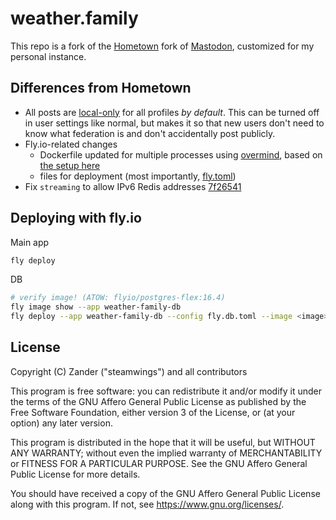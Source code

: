 # weather.family

This repo is a fork of the [Hometown](https://github.com/hometown-fork/hometown/) fork of [Mastodon](https://github.com/tootsuite/mastodon), customized for my personal instance.

## Differences from Hometown

- All posts are [local-only](https://github.com/hometown-fork/hometown/wiki/Local-only-posting) for all profiles _by default_. This can be turned off in user settings like normal, but makes it so that new users don't need to know what federation is and don't accidentally post publicly.
- Fly.io-related changes
  - Dockerfile updated for multiple processes using [overmind](https://github.com/DarthSim/overmind), based on [the setup here](https://github.com/tmm1/flyapp-mastodon)
  - files for deployment (most importantly, [fly.toml](./fly.toml))
- Fix `streaming` to allow IPv6 Redis addresses [7f26541](https://github.com/steamwings/weather.family/pull/1/commits/7f26541a87539d3738fef4d265e44ca5d64eca68)

## Deploying with fly.io

Main app

```sh
fly deploy
```

DB
```sh
# verify image! (ATOW: flyio/postgres-flex:16.4)
fly image show --app weather-family-db
fly deploy --app weather-family-db --config fly.db.toml --image <image>
```

## License

Copyright (C) Zander ("steamwings") and all contributors

This program is free software: you can redistribute it and/or modify it under the terms of the GNU Affero General Public License as published by the Free Software Foundation, either version 3 of the License, or (at your option) any later version.

This program is distributed in the hope that it will be useful, but WITHOUT ANY WARRANTY; without even the implied warranty of MERCHANTABILITY or FITNESS FOR A PARTICULAR PURPOSE. See the GNU Affero General Public License for more details.

You should have received a copy of the GNU Affero General Public License along with this program. If not, see <https://www.gnu.org/licenses/>.
